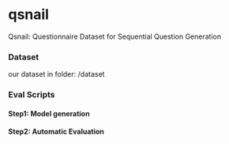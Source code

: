 # qsnail
Qsnail: Questionnaire Dataset for Sequential Question Generation

### Dataset
our dataset in folder: /dataset

### Eval Scripts

#### Step1: Model generation


#### Step2: Automatic Evaluation


